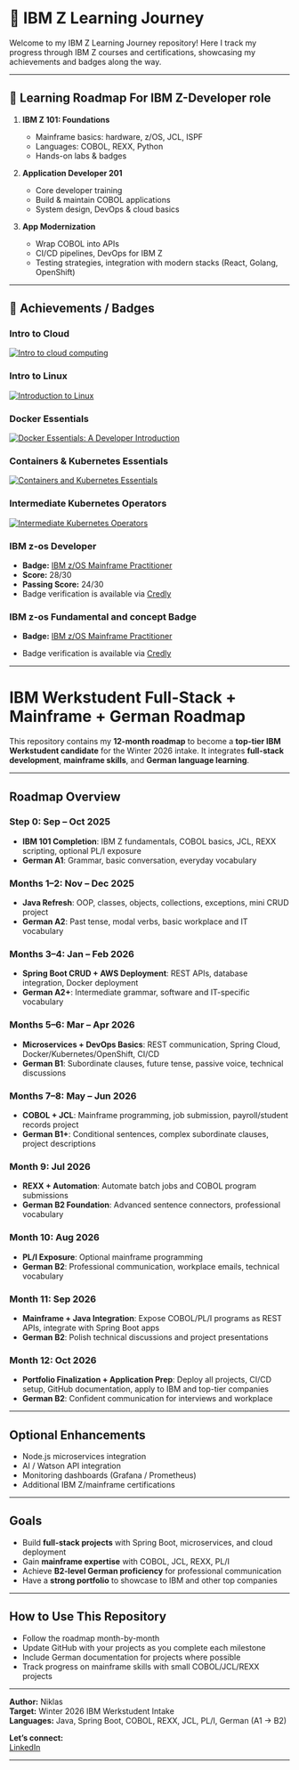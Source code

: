 # 🚀 IBM Z Learning Journey 


Welcome to my IBM Z Learning Journey repository! Here I track my progress through IBM Z courses and certifications, showcasing my achievements and badges along the way.

---

## 🏁 Learning Roadmap For IBM Z-Developer role

1. **IBM Z 101: Foundations**
   - Mainframe basics: hardware, z/OS, JCL, ISPF
   - Languages: COBOL, REXX, Python
   - Hands-on labs & badges

2. **Application Developer 201**
   - Core developer training
   - Build & maintain COBOL applications
   - System design, DevOps & cloud basics
  

3. **App Modernization**
   - Wrap COBOL into APIs
   - CI/CD pipelines, DevOps for IBM Z
   - Testing strategies, integration with modern stacks (React, Golang, OpenShift)

---
## 🏅 Achievements / Badges

### Intro to Cloud
[![Intro to cloud computing](https://images.credly.com/size/340x340/images/709fba97-dfb5-4cea-8878-50d127bba2c9/Intro-to-Cloud.png)](https://www.credly.com/badges/709fba97-dfb5-4cea-8878-50d127bba2c9/public_url)

### Intro to Linux
[![Introduction to Linux](https://images.credly.com/size/340x340/images/c2b8e1a8-fa2d-487d-b571-0fc7616e82b7/Linux.png)](https://www.credly.com/badges/c2b8e1a8-fa2d-487d-b571-0fc7616e82b7/public_url)

### Docker Essentials
[![Docker Essentials: A Developer Introduction](https://images.credly.com/size/340x340/images/47d2b1f8-d296-4176-a91b-b363ef7dc372/Docker.png)](https://www.credly.com/badges/47d2b1f8-d296-4176-a91b-b363ef7dc372/public_url)

### Containers & Kubernetes Essentials
[![Containers and Kubernetes Essentials](https://images.credly.com/size/340x340/images/534a031c-40f2-4336-afb9-eff86d9e13ac/Kubernetes.png)](https://www.credly.com/badges/534a031c-40f2-4336-afb9-eff86d9e13ac/public_url)

### Intermediate Kubernetes Operators
[![Intermediate Kubernetes Operators](https://images.credly.com/size/340x340/images/7004f7b3-cd81-48cc-b2e1-257554d2cafc/Kubernetes-Operators.png)](https://www.credly.com/badges/7004f7b3-cd81-48cc-b2e1-257554d2cafc/public_url)



### IBM z-os Developer

- **Badge:** [IBM z/OS Mainframe Practitioner](https://www.credly.com/earner/earned/share/273fbf86-467e-4b4c-99df-e1041c3bc5bd)
- **Score:** 28/30  
- **Passing Score:** 24/30  
- Badge verification is available via [Credly](https://www.credly.com/earner/earned/share/273fbf86-467e-4b4c-99df-e1041c3bc5bd)


### IBM z-os Fundamental and concept Badge

- **Badge:** [IBM z/OS Mainframe Practitioner](https://www.credly.com/badges/4227cd6a-72cc-414c-a92b-62de494d69df/public_url)

- Badge verification is available via [Credly](https://www.credly.com/badges/4227cd6a-72cc-414c-a92b-62de494d69df/public_url)



---
# IBM Werkstudent Full-Stack + Mainframe + German Roadmap

This repository contains my **12-month roadmap** to become a **top-tier IBM Werkstudent candidate** for the Winter 2026 intake. It integrates **full-stack development**, **mainframe skills**, and **German language learning**.

---

## **Roadmap Overview**

### **Step 0: Sep – Oct 2025**
- **IBM 101 Completion**: IBM Z fundamentals, COBOL basics, JCL, REXX scripting, optional PL/I exposure
- **German A1**: Grammar, basic conversation, everyday vocabulary

### **Months 1–2: Nov – Dec 2025**
- **Java Refresh**: OOP, classes, objects, collections, exceptions, mini CRUD project
- **German A2**: Past tense, modal verbs, basic workplace and IT vocabulary

### **Months 3–4: Jan – Feb 2026**
- **Spring Boot CRUD + AWS Deployment**: REST APIs, database integration, Docker deployment
- **German A2+**: Intermediate grammar, software and IT-specific vocabulary

### **Months 5–6: Mar – Apr 2026**
- **Microservices + DevOps Basics**: REST communication, Spring Cloud, Docker/Kubernetes/OpenShift, CI/CD
- **German B1**: Subordinate clauses, future tense, passive voice, technical discussions

### **Months 7–8: May – Jun 2026**
- **COBOL + JCL**: Mainframe programming, job submission, payroll/student records project
- **German B1+**: Conditional sentences, complex subordinate clauses, project descriptions

### **Month 9: Jul 2026**
- **REXX + Automation**: Automate batch jobs and COBOL program submissions
- **German B2 Foundation**: Advanced sentence connectors, professional vocabulary

### **Month 10: Aug 2026**
- **PL/I Exposure**: Optional mainframe programming
- **German B2**: Professional communication, workplace emails, technical vocabulary

### **Month 11: Sep 2026**
- **Mainframe + Java Integration**: Expose COBOL/PL/I programs as REST APIs, integrate with Spring Boot apps
- **German B2**: Polish technical discussions and project presentations

### **Month 12: Oct 2026**
- **Portfolio Finalization + Application Prep**: Deploy all projects, CI/CD setup, GitHub documentation, apply to IBM and top-tier companies
- **German B2**: Confident communication for interviews and workplace

---

## **Optional Enhancements**
- Node.js microservices integration
- AI / Watson API integration
- Monitoring dashboards (Grafana / Prometheus)
- Additional IBM Z/mainframe certifications

---

## **Goals**
- Build **full-stack projects** with Spring Boot, microservices, and cloud deployment
- Gain **mainframe expertise** with COBOL, JCL, REXX, PL/I
- Achieve **B2-level German proficiency** for professional communication
- Have a **strong portfolio** to showcase to IBM and other top companies

---

## **How to Use This Repository**
- Follow the roadmap month-by-month
- Update GitHub with your projects as you complete each milestone
- Include German documentation for projects where possible
- Track progress on mainframe skills with small COBOL/JCL/REXX projects

---

**Author:** Niklas  
**Target:** Winter 2026 IBM Werkstudent Intake  
**Languages:** Java, Spring Boot, COBOL, REXX, JCL, PL/I, German (A1 → B2)


**Let’s connect:**  
[LinkedIn](https://www.linkedin.com/in/sagar-regmi-60b377216/) 

---
